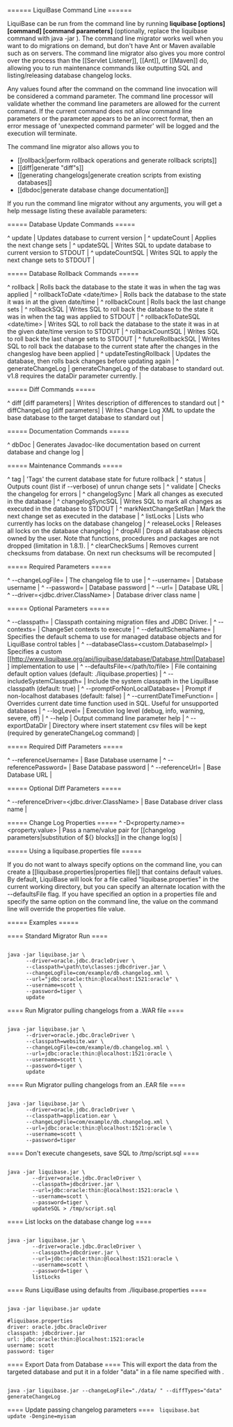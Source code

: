 ====== LiquiBase Command Line ======

LiquiBase can be run from the command line by running
**liquibase [options] [command] [command parameters]** (optionally, replace the liquibase command with java -jar <path-to-liquibase-jar>). The command line migrator works well when you want to do migrations on demand, but don't have Ant or Maven available such as on servers. The command line migrator also gives you more control over the process than the [[Servlet Listener]], [[Ant]], or [[Maven]] do, allowing you to run maintenance commands like outputting SQL and listing/releasing database changelog locks.

Any values found after the command on the command line invocation will be considered a command parameter. The command line processor will validate whether the command line parameters are allowed for the current command. If the current command does not allow command line parameters or the parameter appears to be an incorrect format, then an error message of 'unexpected command parmeter' will be logged and the execution will terminate.

The command line migrator also allows you to

  * [[rollback|perform rollback operations and generate rollback scripts]]
  * [[diff|generate "diff"s]]
  * [[generating changelogs|generate creation scripts from existing databases]]
  * [[dbdoc|generate database change documentation]]

If you run the command line migrator without any arguments, you will get a help message listing these available parameters:


===== Database Update Commands =====

^ update  | Updates database to current version  | 
^ updateCount <value>  | Applies the next <value> change sets  | 
^ updateSQL  | Writes SQL to update database to current version to STDOUT  | 
^ updateCountSQL <value>  | Writes SQL to apply the next <value> change sets to STDOUT  | 





===== Database Rollback Commands =====

^ rollback <tag>  | Rolls back the database to the state it was in when the tag was applied  | 
^ rollbackToDate <date/time>  | Rolls back the database to the state it was in at the given date/time  | 
^ rollbackCount <value>  | Rolls back the last <value> change sets  | 
^ rollbackSQL <tag>  | Writes SQL to roll back the database to the state it was in when the tag was applied to STDOUT  | 
^ rollbackToDateSQL <date/time>  | Writes SQL to roll back the database to the state it was in at the given date/time version to STDOUT  | 
^ rollbackCountSQL <value>  | Writes SQL to roll back the last <value> change sets to STDOUT  | 
^ futureRollbackSQL  | Writes SQL to roll back the database to the current state after the changes in the changeslog have been applied  | 
^ updateTestingRollback  | Updates the database, then rolls back changes before updating again |
^ generateChangeLog  | generateChangeLog of the database to standard out. v1.8 requires the dataDir parameter currently. | 


===== Diff Commands =====

^ diff [diff parameters]  | Writes description of differences to standard out  |
^ diffChangeLog [diff parameters]  | Writes Change Log XML to update the base database to the target database to standard out  | 


===== Documentation Commands =====

^ dbDoc <outputDirectory>  | Generates Javadoc-like documentation based on current database and change log  |





===== Maintenance Commands =====

^ tag <tag>  | 'Tags' the current database state for future rollback  | 
^ status  | Outputs count (list if --verbose) of unrun change sets  | 
^ validate  | Checks the changelog for errors  | 
^ changelogSync  | Mark all changes as executed in the database  | 
^ changelogSyncSQL  | Writes SQL to mark all changes as executed in the database to STDOUT  | 
^ markNextChangeSetRan | Mark the next change set as executed in the database  | 
^ listLocks  | Lists who currently has locks on the database changelog  | 
^ releaseLocks  | Releases all locks on the database changelog  | 
^ dropAll  | Drops all database objects owned by the user. Note that functions, procedures and packages are not dropped (limitation in 1.8.1).  | 
^ clearCheckSums  | Removes current checksums from database.  On next run checksums will be recomputed  | 

===== Required Parameters =====

^ --changeLogFile=<path and filename>  | The changelog file to use  | 
^ --username=<value>  | Database username  | 
^ --password=<value>  | Database password  | 
^ --url=<value>  | Database URL  | 
^ --driver=<jdbc.driver.ClassName>  | Database driver class name  | 






===== Optional Parameters =====

^ --classpath=<value>  | Classpath containing migration files and JDBC Driver.  | 
^ --contexts=<value>  | ChangeSet contexts to execute  | 
^ --defaultSchemaName=<schema>  | Specifies the default schema to use for managed database objects and for LiquiBase control tables  |
^ --databaseClass=<custom.DatabaseImpl>  | Specifies a custom [[http://www.liquibase.org/api/liquibase/database/Database.html|Database]] implementation to use  |
^ --defaultsFile=</path/to/file>  | File containing default option values (default: ./liquibase.properties)  | 
^ --includeSystemClasspath=<true or false>  | Include the system classpath in the LiquiBase classpath (default: true)  | 
^ --promptForNonLocalDatabase=<true or false>  | Prompt if non-localhost databases (default: false)  | 
^ --currentDateTimeFunction=<value>  | Overrides current date time function used in SQL. Useful for unsupported databases  | 
^ --logLevel=<level>  | Execution log level (debug, info, warning, severe, off)  | 
^ --help  | Output command line parameter help  | 
^ --exportDataDir  | Directory where insert statement csv files will be kept (required by generateChangeLog command)  | 

===== Required Diff Parameters =====

^ --referenceUsername=<value>  | Base Database username  | 
^ --referencePassword=<value>  | Base Database password  | 
^ --referenceUrl=<value>  | Base Database URL  | 

===== Optional Diff Parameters =====

^ --referenceDriver=<jdbc.driver.ClassName>  | Base Database driver class name  | 

===== Change Log Properties ===== 
^ -D<property.name>=<property.value>  | Pass a name/value pair for [[changelog parameters|substitution of ${} blocks]] in the change log(s)  |

===== Using a liquibase.properties file =====

If you do not want to always specify options on the command line, you can create a [[liquibase.properties|properties file]] that contains default values. By default, LiquiBase will look for a file called "liquibase.properties" in the current working directory, but you can specify an alternate location with the --defaultsFile flag. If you have specified an option in a properties file and specify the same option on the command line, the value on the command line will override the properties file value.

===== Examples =====

==== Standard Migrator Run ====

<code>
java -jar liquibase.jar \
      --driver=oracle.jdbc.OracleDriver \
      --classpath=\path\to\classes:jdbcdriver.jar \
      --changeLogFile=com/example/db.changelog.xml \
      --url="jdbc:oracle:thin:@localhost:1521:oracle" \
      --username=scott \
      --password=tiger \
      update
</code>

==== Run Migrator pulling changelogs from a .WAR file ====

<code>
java -jar liquibase.jar \
      --driver=oracle.jdbc.OracleDriver \
      --classpath=website.war \
      --changeLogFile=com/example/db.changelog.xml \
      --url=jdbc:oracle:thin:@localhost:1521:oracle \
      --username=scott \
      --password=tiger \
      update
</code>

==== Run Migrator pulling changelogs from an .EAR file ====

<code>
java -jar liquibase.jar \
      --driver=oracle.jdbc.OracleDriver \
      --classpath=application.ear \
      --changeLogFile=com/example/db.changelog.xml \
      --url=jdbc:oracle:thin:@localhost:1521:oracle \
      --username=scott \
      --password=tiger
</code>

==== Don't execute changesets, save SQL to /tmp/script.sql ====

<code>
java -jar liquibase.jar \
        --driver=oracle.jdbc.OracleDriver \
        --classpath=jdbcdriver.jar \
        --url=jdbc:oracle:thin:@localhost:1521:oracle \
        --username=scott \
        --password=tiger \
        updateSQL > /tmp/script.sql
</code>

==== List locks on the database change log ====

<code>
java -jar liquibase.jar \
        --driver=oracle.jdbc.OracleDriver \
        --classpath=jdbcdriver.jar \
        --url=jdbc:oracle:thin:@localhost:1521:oracle \
        --username=scott \
        --password=tiger \
        listLocks
</code>

==== Runs LiquiBase using defaults from ./liquibase.properties ====

<code>
java -jar liquibase.jar update
</code>

<code>
#liquibase.properties
driver: oracle.jdbc.OracleDriver
classpath: jdbcdriver.jar
url: jdbc:oracle:thin:@localhost:1521:oracle
username: scott
password: tiger
</code>

==== Export Data from Database ====
This will export the data from the targeted database and put it in a folder "data" in a file name specified with <insert file name>.

<code>
java -jar liquibase.jar --changeLogFile="./data/<insert file name> " --diffTypes="data" generateChangeLog
</code>

==== Update passing changelog parameters ====
<code>
liquibase.bat update -Dengine=myisam
</code>
